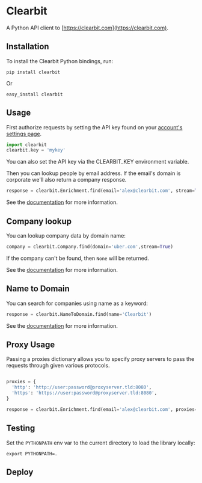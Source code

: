 # Clearbit

A Python API client to [https://clearbit.com](https://clearbit.com).

## Installation

To install the Clearbit Python bindings, run:

    pip install clearbit

Or

    easy_install clearbit

## Usage

First authorize requests by setting the API key found on your [account's settings page](https://clearbit.com/keys).

```python
import clearbit
clearbit.key = 'mykey'
```

You can also set the API key via the CLEARBIT_KEY environment variable.

Then you can lookup people by email address. If the email's domain is corporate we'll also return a company response.

```python
response = clearbit.Enrichment.find(email='alex@clearbit.com', stream=True)
```

See the [documentation](https://clearbit.com/docs#person-api) for more information.

## Company lookup

You can lookup company data by domain name:

```python
company = clearbit.Company.find(domain='uber.com',stream=True)
```

If the company can't be found, then `None` will be returned.

See the [documentation](https://clearbit.com/docs#company-api) for more information.

## Name to Domain

You can search for companies using name as a keyword:

```python
response = clearbit.NameToDomain.find(name='Clearbit')
```

See the [documentation](https://clearbit.com/docs#name-to-domain-api) for more information.

## Proxy Usage

Passing a proxies dictionary allows you to specify proxy servers to pass the requests through given various protocols.

```python

proxies = {
  'http': 'http://user:password@proxyserver.tld:8080',
  'https': 'https://user:password@proxyserver.tld:8080',
}

response = clearbit.Enrichment.find(email='alex@clearbit.com', proxies=proxies)
```

## Testing

Set the `PYTHONPATH` env var to the current directory to load the library locally:

    export PYTHONPATH=.

## Deploy
